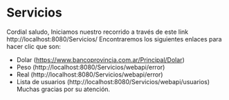 # Servicios
Cordial saludo, 
Iniciamos nuestro recorrido a través de este link http://localhost:8080/Servicios/
Encontraremos los siguientes enlaces para hacer clic que son: 
- Dolar (https://www.bancoprovincia.com.ar/Principal/Dolar)
- Peso (http://localhost:8080/Servicios/webapi/error) 
- Real (http://localhost:8080/Servicios/webapi/error)
- Lista de usuarios (http://localhost:8080/Servicios/webapi/usuarios)
Muchas gracias por su atención. 
